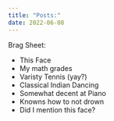 ```yaml
---
title: "Posts:"
date: 2022-06-08
---
```


Brag Sheet:
- This Face
- My math grades
- Varisty Tennis (yay?)
- Classical Indian Dancing
- Somewhat decent at Piano
- Knowns how to not drown
- Did I mention this face?
